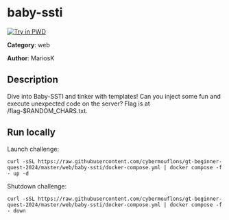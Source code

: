# baby-ssti

[![Try in PWD](https://raw.githubusercontent.com/play-with-docker/stacks/master/assets/images/button.png)](https://labs.play-with-docker.com/?stack=https://raw.githubusercontent.com/cybermouflons/gt-beginner-quest-2024/master/web/baby-ssti/docker-compose.yml)


**Category**: web

**Author**: MariosK

## Description

Dive into Baby-SSTI and tinker with templates! Can you inject some fun and execute unexpected code on the server? Flag is at /flag-$RANDOM_CHARS.txt.



## Run locally

Launch challenge:
```
curl -sSL https://raw.githubusercontent.com/cybermouflons/gt-beginner-quest-2024/master/web/baby-ssti/docker-compose.yml | docker compose -f - up -d
```

Shutdown challenge:
```
curl -sSL https://raw.githubusercontent.com/cybermouflons/gt-beginner-quest-2024/master/web/baby-ssti/docker-compose.yml | docker compose -f - down
```
